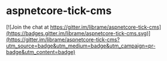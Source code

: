 # aspnetcore-tick-cms

[![Join the chat at https://gitter.im/librame/aspnetcore-tick-cms](https://badges.gitter.im/librame/aspnetcore-tick-cms.svg)](https://gitter.im/librame/aspnetcore-tick-cms?utm_source=badge&utm_medium=badge&utm_campaign=pr-badge&utm_content=badge)
